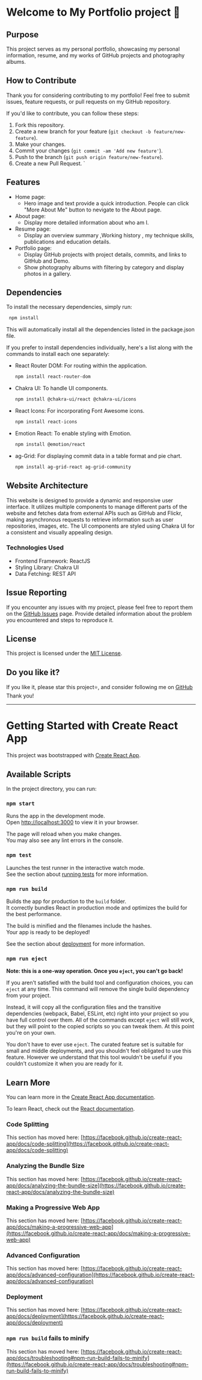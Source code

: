 # Welcome to My Portfolio project 👋

## Purpose
This project serves as my personal portfolio, showcasing my personal information, resume, and my works of GitHub projects and photography albums.

## How to Contribute
Thank you for considering contributing to my portfolio!  Feel free to submit issues, feature requests, or pull requests on my GitHub repository.

If you'd like to contribute, you can follow these steps:
1. Fork this repository.
2. Create a new branch for your feature (`git checkout -b feature/new-feature`).
3. Make your changes.
4. Commit your changes (`git commit -am 'Add new feature'`).
5. Push to the branch (`git push origin feature/new-feature`).
6. Create a new Pull Request.
`
## Features
- Home page:
   * Hero image and text provide a quick introduction. People can click "More About Me" button to nevigate to the About page.
- About page:
  *  Display more detailed information about who am I.
- Resume page:
  *  Display an overview summary ,Working history , my technique skills, publications and education details.
- Portfolio page:
  * Display GitHub projects with project details, commits, and links to GitHub and Demo.
  * Show photography albums with filtering by category and display photos in a gallery.

## Dependencies
To install the necessary dependencies, simply run:
```sh
 npm install
```
This will automatically install all the dependencies listed in the package.json file.

If you prefer to install dependencies individually, here's a list along with the commands to install each one separately:
- React Router DOM: For routing within the application.
  ```sh
  npm install react-router-dom
  ```
- Chakra UI: To handle UI components.
  ```sh
  npm install @chakra-ui/react @chakra-ui/icons
  ```
- React Icons: For incorporating Font Awesome icons.
  ```sh
  npm install react-icons
  ```
- Emotion React: To enable styling with Emotion.
  ```sh
  npm install @emotion/react
  ```
- ag-Grid: For displaying commit data in a table format and pie chart.
  ```sh
  npm install ag-grid-react ag-grid-community
  ```

## Website Architecture
This website is designed to provide a dynamic and responsive user interface. It utilizes multiple components to manage different parts of the website and fetches data from external APIs such as GitHub and Flickr, making asynchronous requests to retrieve information such as user repositories, images, etc. The UI components are styled using Chakra UI for a consistent and visually appealing design. 
### Technologies Used
- Frontend Framework: ReactJS
- Styling Library: Chakra UI
- Data Fetching: REST API

## Issue Reporting
If you encounter any issues with my project, please feel free to report them on the [GitHub Issues](https://github.com/amber871023/my-portfolio/issues) page. 
Provide detailed information about the problem you encountered and steps to reproduce it.

## License
This project is licensed under the [MIT License](LICENSE).

## Do you like it?
If you like it, please star this project⭐, and consider following me on [GitHub]((https://github.com/amber871023)) Thank you!

---
# Getting Started with Create React App

This project was bootstrapped with [Create React App](https://github.com/facebook/create-react-app).

## Available Scripts

In the project directory, you can run:

### `npm start`

Runs the app in the development mode.\
Open [http://localhost:3000](http://localhost:3000) to view it in your browser.

The page will reload when you make changes.\
You may also see any lint errors in the console.

### `npm test`

Launches the test runner in the interactive watch mode.\
See the section about [running tests](https://facebook.github.io/create-react-app/docs/running-tests) for more information.

### `npm run build`

Builds the app for production to the `build` folder.\
It correctly bundles React in production mode and optimizes the build for the best performance.

The build is minified and the filenames include the hashes.\
Your app is ready to be deployed!

See the section about [deployment](https://facebook.github.io/create-react-app/docs/deployment) for more information.

### `npm run eject`

**Note: this is a one-way operation. Once you `eject`, you can't go back!**

If you aren't satisfied with the build tool and configuration choices, you can `eject` at any time. This command will remove the single build dependency from your project.

Instead, it will copy all the configuration files and the transitive dependencies (webpack, Babel, ESLint, etc) right into your project so you have full control over them. All of the commands except `eject` will still work, but they will point to the copied scripts so you can tweak them. At this point you're on your own.

You don't have to ever use `eject`. The curated feature set is suitable for small and middle deployments, and you shouldn't feel obligated to use this feature. However we understand that this tool wouldn't be useful if you couldn't customize it when you are ready for it.

## Learn More

You can learn more in the [Create React App documentation](https://facebook.github.io/create-react-app/docs/getting-started).

To learn React, check out the [React documentation](https://reactjs.org/).

### Code Splitting

This section has moved here: [https://facebook.github.io/create-react-app/docs/code-splitting](https://facebook.github.io/create-react-app/docs/code-splitting)

### Analyzing the Bundle Size

This section has moved here: [https://facebook.github.io/create-react-app/docs/analyzing-the-bundle-size](https://facebook.github.io/create-react-app/docs/analyzing-the-bundle-size)

### Making a Progressive Web App

This section has moved here: [https://facebook.github.io/create-react-app/docs/making-a-progressive-web-app](https://facebook.github.io/create-react-app/docs/making-a-progressive-web-app)

### Advanced Configuration

This section has moved here: [https://facebook.github.io/create-react-app/docs/advanced-configuration](https://facebook.github.io/create-react-app/docs/advanced-configuration)

### Deployment

This section has moved here: [https://facebook.github.io/create-react-app/docs/deployment](https://facebook.github.io/create-react-app/docs/deployment)

### `npm run build` fails to minify

This section has moved here: [https://facebook.github.io/create-react-app/docs/troubleshooting#npm-run-build-fails-to-minify](https://facebook.github.io/create-react-app/docs/troubleshooting#npm-run-build-fails-to-minify)
